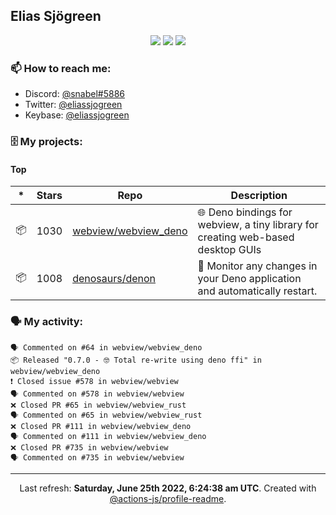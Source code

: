 ## Elias Sjögreen

<p align="center">
  <img src="https://img.shields.io/badge/🎂-dec. 2003-success" />
  <img src="https://img.shields.io/badge/🌎-Stockholm-informational" />
  <img src="https://img.shields.io/badge/👦-He/Him-informational" />
</p>

### 📫 How to reach me:

- Discord: [@snabel#5886](https://discord.com/users/267978757799673866)
- Twitter: [@eliassjogreen](https://twitter.com/eliassjogreen)
- Keybase: [@eliassjogreen](https://keybase.io/eliassjogreen)

### 🗄 My projects:

#### Top
|*|Stars|Repo|Description|
|---|---|---|---|
| 📦 | 1030 | [webview/webview_deno](https://github.com/webview/webview_deno) | 🌐 Deno bindings for webview, a tiny library for creating web-based desktop GUIs |
| 📦 | 1008 | [denosaurs/denon](https://github.com/denosaurs/denon) | 👀 Monitor any changes in your Deno application and automatically restart. |

### 🗣 My activity:

```
🗣 Commented on #64 in webview/webview_deno
📦 Released "0.7.0 - 🤓 Total re-write using deno ffi" in webview/webview_deno
❗️ Closed issue #578 in webview/webview
🗣 Commented on #578 in webview/webview
❌ Closed PR #65 in webview/webview_rust
🗣 Commented on #65 in webview/webview_rust
❌ Closed PR #111 in webview/webview_deno
🗣 Commented on #111 in webview/webview_deno
❌ Closed PR #735 in webview/webview
🗣 Commented on #735 in webview/webview
```

------------
<p align="center">Last refresh: <b>Saturday, June 25th 2022, 6:24:38 am UTC</b>. Created with <a href=https://github.com/marketplace/actions/profile-readme>@actions-js/profile-readme</a>.</p>
